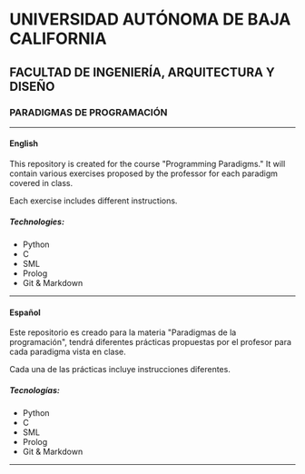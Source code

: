 # UNIVERSIDAD AUTÓNOMA DE BAJA CALIFORNIA
## FACULTAD DE INGENIERÍA, ARQUITECTURA Y DISEÑO
### PARADIGMAS DE PROGRAMACIÓN

---
#### English
This repository is created for the course "Programming Paradigms." It will contain various exercises proposed by the professor for each paradigm covered in class.

Each exercise includes different instructions.

##### Technologies:
- Python
- C
- SML
- Prolog
- Git & Markdown

---
#### Español
Este repositorio es creado para la materia "Paradigmas de la programación", tendrá diferentes prácticas propuestas por el profesor para cada paradigma vista en clase.

Cada una de las prácticas incluye instrucciones diferentes.

##### Tecnologías:
- Python
- C
- SML
- Prolog
- Git & Markdown

---

  
